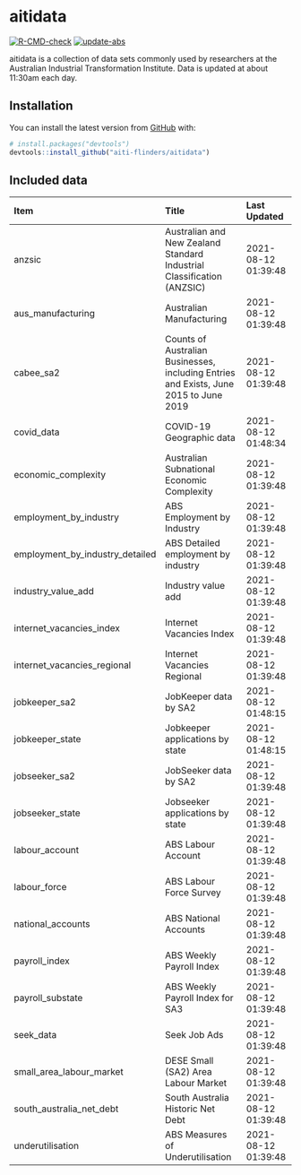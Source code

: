 
<!-- README.md is generated from README.Rmd. Please edit that file -->

# aitidata

<!-- badges: start -->

[![R-CMD-check](https://github.com/aiti-flinders/aitidata/actions/workflows/R-CMD-check.yaml/badge.svg)](https://github.com/aiti-flinders/aitidata/actions/workflows/R-CMD-check.yaml)
[![update-abs](https://github.com/aiti-flinders/aitidata/workflows/update-abs/badge.svg)](https://github.com/aiti-flinders/aitidata/actions)
<!-- badges: end -->

aitidata is a collection of data sets commonly used by researchers at
the Australian Industrial Transformation Institute. Data is updated at
about 11:30am each day.

## Installation

You can install the latest version from [GitHub](https://github.com/)
with:

``` r
# install.packages("devtools")
devtools::install_github("aiti-flinders/aitidata")
```

## Included data

| Item                               | Title                                                                                 | Last Updated        |
| :--------------------------------- | :------------------------------------------------------------------------------------ | :------------------ |
| anzsic                             | Australian and New Zealand Standard Industrial Classification (ANZSIC)                | 2021-08-12 01:39:48 |
| aus\_manufacturing                 | Australian Manufacturing                                                              | 2021-08-12 01:39:48 |
| cabee\_sa2                         | Counts of Australian Businesses, including Entries and Exists, June 2015 to June 2019 | 2021-08-12 01:39:48 |
| covid\_data                        | COVID-19 Geographic data                                                              | 2021-08-12 01:48:34 |
| economic\_complexity               | Australian Subnational Economic Complexity                                            | 2021-08-12 01:39:48 |
| employment\_by\_industry           | ABS Employment by Industry                                                            | 2021-08-12 01:39:48 |
| employment\_by\_industry\_detailed | ABS Detailed employment by industry                                                   | 2021-08-12 01:39:48 |
| industry\_value\_add               | Industry value add                                                                    | 2021-08-12 01:39:48 |
| internet\_vacancies\_index         | Internet Vacancies Index                                                              | 2021-08-12 01:39:48 |
| internet\_vacancies\_regional      | Internet Vacancies Regional                                                           | 2021-08-12 01:39:48 |
| jobkeeper\_sa2                     | JobKeeper data by SA2                                                                 | 2021-08-12 01:48:15 |
| jobkeeper\_state                   | Jobkeeper applications by state                                                       | 2021-08-12 01:48:15 |
| jobseeker\_sa2                     | JobSeeker data by SA2                                                                 | 2021-08-12 01:39:48 |
| jobseeker\_state                   | Jobseeker applications by state                                                       | 2021-08-12 01:39:48 |
| labour\_account                    | ABS Labour Account                                                                    | 2021-08-12 01:39:48 |
| labour\_force                      | ABS Labour Force Survey                                                               | 2021-08-12 01:39:48 |
| national\_accounts                 | ABS National Accounts                                                                 | 2021-08-12 01:39:48 |
| payroll\_index                     | ABS Weekly Payroll Index                                                              | 2021-08-12 01:39:48 |
| payroll\_substate                  | ABS Weekly Payroll Index for SA3                                                      | 2021-08-12 01:39:48 |
| seek\_data                         | Seek Job Ads                                                                          | 2021-08-12 01:39:48 |
| small\_area\_labour\_market        | DESE Small (SA2) Area Labour Market                                                   | 2021-08-12 01:39:48 |
| south\_australia\_net\_debt        | South Australia Historic Net Debt                                                     | 2021-08-12 01:39:48 |
| underutilisation                   | ABS Measures of Underutilisation                                                      | 2021-08-12 01:39:48 |
